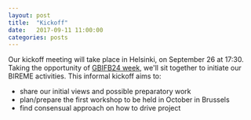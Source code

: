 ```yaml
---
layout: post
title:  "Kickoff"
date:   2017-09-11 11:00:00
categories: posts
---
```


Our kickoff meeting will take place in Helsinki, on September 26 at 17:30.
Taking the opportunity of [GBIFB24 week](http://gb24.gbif.org), we'll sit together to initiate our BIREME activities.
This informal kickoff aims to:
* share our initial views and possible preparatory work
* plan/prepare the first workshop to be held in October in Brussels
* find consensual approach on how to drive project
